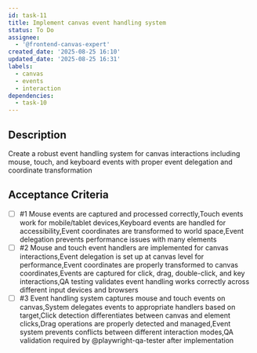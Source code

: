 ```yaml
---
id: task-11
title: Implement canvas event handling system
status: To Do
assignee:
  - '@frontend-canvas-expert'
created_date: '2025-08-25 16:10'
updated_date: '2025-08-25 16:31'
labels:
  - canvas
  - events
  - interaction
dependencies:
  - task-10
---
```


## Description

Create a robust event handling system for canvas interactions including mouse,
touch, and keyboard events with proper event delegation and coordinate
transformation

## Acceptance Criteria

<!-- AC:BEGIN -->

- [ ] #1 Mouse events are captured and processed correctly,Touch events work for
      mobile/tablet devices,Keyboard events are handled for accessibility,Event
      coordinates are transformed to world space,Event delegation prevents
      performance issues with many elements
- [ ] #2 Mouse and touch event handlers are implemented for canvas
      interactions,Event delegation is set up at canvas level for
      performance,Event coordinates are properly transformed to canvas
      coordinates,Events are captured for click, drag, double-click, and key
      interactions,QA testing validates event handling works correctly across
      different input devices and browsers
- [ ] #3 Event handling system captures mouse and touch events on canvas,System
    delegates events to appropriate handlers based on target,Click detection
    differentiates between canvas and element clicks,Drag operations are
    properly detected and managed,Event system prevents conflicts between
    different interaction modes,QA validation required by @playwright-qa-tester
    after implementation
<!-- AC:END -->
